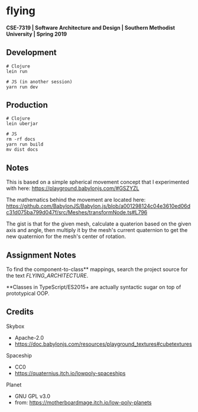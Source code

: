 # flying

#### CSE-7319 | Software Architecture and Design | Southern Methodist University | Spring 2019

## Development
```
# Clojure
lein run

# JS (in another session)
yarn run dev
```

## Production
```
# Clojure
lein uberjar

# JS
rm -rf docs
yarn run build
mv dist docs
```

## Notes

This is based on a simple spherical movement concept that I experimented with here: https://playground.babylonjs.com/#GSZYZL

The mathematics behind the movement are located here: https://github.com/BabylonJS/Babylon.js/blob/a001298124c04e3610ed06dc31d075ba799d047f/src/Meshes/transformNode.ts#L796

The gist is that for the given mesh, calculate a quaterion based on the given axis and angle, then multiply it by the mesh's current quaternion to get the new quaternion for the mesh's center of rotation.

## Assignment Notes

To find the component-to-class** mappings, search the project source for the text *FLYING_ARCHITECTURE*.

**Classes in TypeScript/ES2015+ are actually syntactic sugar on top of prototypical OOP.

## Credits

Skybox
* Apache-2.0
* https://doc.babylonjs.com/resources/playground_textures#cubetextures

Spaceship
* CC0
* https://quaternius.itch.io/lowpoly-spaceships

Planet
* GNU GPL v3.0
* from: https://motherboardmage.itch.io/low-poly-planets
